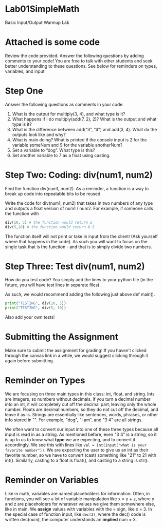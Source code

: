 # Lab01SimpleMath
Basic Input/Output Warmup Lab

# Attached is some code
Review the code provided. Answer the following questions by adding comments to your code! You are free to talk with other students and seek better understanding to these questions. See below for reminders on types, variables, and input

# Step One
Answer the following questions as comments in your code:
1. What is the output for multiply(3, 4), and what type is it?
2. What happens if I do multiply(add(7, 2), 2)? What is the output and what type is it?
3. What is the difference between add(“3”, “4”) and add(3, 4). What do the outputs look like and why?
4. What is main doing? What is printed if the console input is 
2 for the variable someNum and 
9 for the variable anotherNum?
5. Set a variable to “dog”. What type is this?
6. Set another variable to 7 as a float using casting.

# Step Two: Coding: div(num1, num2)
Find the function div(num1, num2). As a reminder, a function is a way to break up code into repeatable bits to be reused.

Write the code for div(num1, num2) that takes in two numbers of any type and outputs a float version of num1 / num2.
For example, if someone calls the function with
```python
div(10, 5) # the function would return 2
div(5,10) # the function would return 0.5
```
The function itself will not print or take in input from the client! (Ask yourself where that happens in the code). As such you will want to focus on the single task that is the function - and that is to simply divide two numbers.

# Step Three: Test div(num1, num2)
How do you test code? You simply add the lines to your python file (in the future, you will have test lines in separate files).

As such, we would recommend adding the following just above def main().

```python
print("TESTING", div(10, 5))
print("TESTING", div(5, 10))
```
Also add your own tests!

# Submitting the Assignment
Make sure to submit the assignment for grading! If you haven't clicked through the canvas link in a while, we would suggest clicking through it again before submitting.

# Reminder on Types
We are focusing on three main types in this class: int, float, and string. Ints are integers, so numbers without decimals. If you turn a decimal number into an int, it will completely cut off the decimal part, leaving only the whole number. Floats are decimal numbers, so they do not cut off the decimal, and leave it as is. Strings are essentially like sentences, words, phrases, or other info stored in "". For example, "dog", "I am", and "3 4" are all strings. 

We often want to convert our input into one of these three types because all input is read in as a string. As mentioned before, even "3 4" is a string, so it is up to us to know what **type** we are expecting, and to convert it accordingly. We see this with lines like `val = int(input("what is your favorite number"))`. We are expecting the user to give us an int as their favorite number, so we have to convert (cast) something like "21" to 21 with int(). Similarly, casting to a float is float(), and casting to a string is str().

# Reminder on Variables
Like in math, variables are named placeholders for information. Often, in functions, you will see a lot of variable manipulation like x = y + z, where y and z are placeholders for whatever values we give them somewhere else, like in main. We **assign** values with variables with the = sign, like x = 3. In the special case of function input, like `dec(3)`, where the dec() code is written dec(num), the computer understands an **implied** num = 3.
